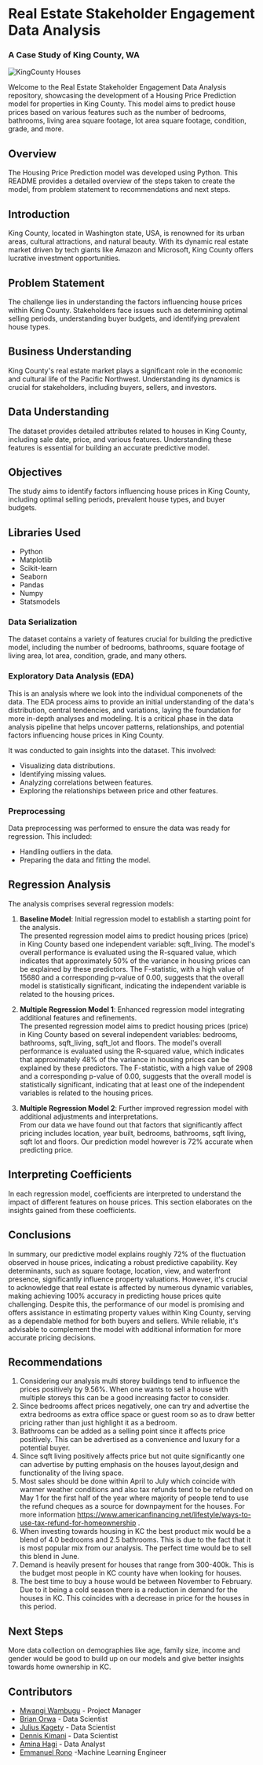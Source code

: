 # Real Estate Stakeholder Engagement Data Analysis
###  A Case Study of King County, WA

![KingCounty Houses](KingCountyImg.jpeg)


Welcome to the Real Estate Stakeholder Engagement Data Analysis repository, showcasing the development of a Housing Price Prediction model for properties in King County. This model aims to predict house prices based on various features such as the number of bedrooms, bathrooms, living area square footage, lot area square footage, condition, grade, and more.


## Overview

The Housing Price Prediction model was developed using Python. This README provides a detailed overview of the steps taken to create the model, from problem statement to recommendations and next steps.

## Introduction

King County, located in Washington state, USA, is renowned for its urban areas, cultural attractions, and natural beauty. With its dynamic real estate market driven by tech giants like Amazon and Microsoft, King County offers lucrative investment opportunities.

## Problem Statement

The challenge lies in understanding the factors influencing house prices within King County. Stakeholders face issues such as determining optimal selling periods, understanding buyer budgets, and identifying prevalent house types.

## Business Understanding

King County's real estate market plays a significant role in the economic and cultural life of the Pacific Northwest. Understanding its dynamics is crucial for stakeholders, including buyers, sellers, and investors.

## Data Understanding

The dataset provides detailed attributes related to houses in King County, including sale date, price, and various features. Understanding these features is essential for building an accurate predictive model.

## Objectives

The study aims to identify factors influencing house prices in King County, including optimal selling periods, prevalent house types, and buyer budgets.

## Libraries Used
- Python <br>
- Matplotlib <br>
- Scikit-learn <br>
- Seaborn<br>
- Pandas<br>
- Numpy <br>
- Statsmodels <br>


### Data Serialization

The dataset contains a variety of features crucial for building the predictive model, including the number of bedrooms, bathrooms, square footage of living area, lot area, condition, grade, and many others. 

### Exploratory Data Analysis (EDA)

This is an analysis where we look into the individual componenets of the data. The EDA process aims to provide an initial understanding of the data's distribution, central tendencies, and variations, laying the foundation for more in-depth analyses and modeling. It is a critical phase in the data analysis pipeline that helps uncover patterns, relationships, and potential factors influencing house prices in King County.

It was conducted to gain insights into the dataset. This involved:
- Visualizing data distributions.
- Identifying missing values.
- Analyzing correlations between features.
- Exploring the relationships between price and other features.

### Preprocessing

Data preprocessing was performed to ensure the data was ready for regression. This included:

- Handling outliers in the data.
- Preparing the data and fitting the model.

## Regression Analysis

The analysis comprises several regression models:

1. **Baseline Model**: Initial regression model to establish a starting point for the analysis. <br>
The presented regression model aims to predict housing prices (price) in King County based one independent variable: sqft_living. The model's overall performance is evaluated using the R-squared value, which indicates that approximately 50% of the variance in housing prices can be explained by these predictors. The F-statistic, with a high value of 15680 and a corresponding p-value of 0.00, suggests that the overall model is statistically significant, indicating the independent variable is related to the housing prices.
   
2. **Multiple Regression Model 1**: Enhanced regression model integrating additional features and refinements.<br>
The presented regression model aims to predict housing prices (price) in King County based on several independent variables: bedrooms, bathrooms, sqft_living, sqft_lot and floors. The model's overall performance is evaluated using the R-squared value, which indicates that approximately 48% of the variance in housing prices can be explained by these predictors. The F-statistic, with a high value of 2908 and a corresponding p-value of 0.00, suggests that the overall model is statistically significant, indicating that at least one of the independent variables is related to the housing prices.
   
3. **Multiple Regression Model 2**: Further improved regression model with additional adjustments and interpretations.<br>
From our data we have found out that factors that significantly affect pricing includes location, year built, bedrooms, bathrooms, sqft living, sqft lot and floors. Our prediction model however is 72% accurate when predicting price.

## Interpreting Coefficients

In each regression model, coefficients are interpreted to understand the impact of different features on house prices. This section elaborates on the insights gained from these coefficients.

## Conclusions

In summary, our predictive model explains roughly 72% of the fluctuation observed in house prices, indicating a robust predictive capability. Key determinants, such as square footage, location, view, and waterfront presence, significantly influence property valuations. However, it's crucial to acknowledge that real estate is affected by numerous dynamic variables, making achieving 100% accuracy in predicting house prices quite challenging. Despite this, the performance of our model is promising and offers assistance in estimating property values within King County, serving as a dependable method for both buyers and sellers. While reliable, it's advisable to complement the model with additional information for more accurate pricing decisions.

## Recommendations

1. Considering our analysis multi storey buildings tend to influence the prices positively by 9.56%. When one wants to sell a house with multiple storeys this can be a good increasing factor to consider.
2. Since bedrooms affect prices negatively, one can try and advertise the extra bedrooms as extra office space or guest room so as to draw better pricing rather than just highlight it as a bedroom.
3. Bathrooms can be added as a selling point since it affects price positively. This can be advertised as a convenience and luxury for a potential buyer.
4. Since sqft living positively affects price but not quite significantly one can advertise by putting emphasis on the houses layout,design and functionality of the living space.
5. Most sales should be done within April to July which coincide with warmer weather conditions and also tax refunds tend to be refunded on May 1 for the first half of the year where majority of people tend to use the refund cheques as a source for downpayment for the houses. For more information https://www.americanfinancing.net/lifestyle/ways-to-use-tax-refund-for-homeownership .
6. When investing towards housing in KC the best product mix would be a blend of 4.0 bedrooms and 2.5 bathrooms. This is due to the fact that it is most popular mix from our analysis. The perfect time would be to sell this blend in June.
7. Demand is heavily present for houses that range from 300-400k. This is the budget most people in KC county have when looking for houses.
8. The best time to buy a house would be between November to February. Due to it being a cold season there is a reduction in demand for the houses in KC. This coincides with a decrease in price for the houses in this period.

## Next Steps

More data collection on demographies like age, family size, income and gender would be good to build up on our models and give better insights towards home ownership in KC.

## Contributors

- [Mwangi Wambugu](https://github.com/MwangiWambugu) - Project Manager
- [Brian Orwa](https://github.com/brianorwa) - Data Scientist
- [Julius Kagety](https://github.com/jkagety) - Data Scientist
- [Dennis Kimani](https://github.com/dennismathu) - Data Scientist
- [Amina Hagi](https://github.com/aminahagi) - Data Analyst
- [Emmanuel Rono](https://github.com/marttech26) -Machine Learning Engineer
